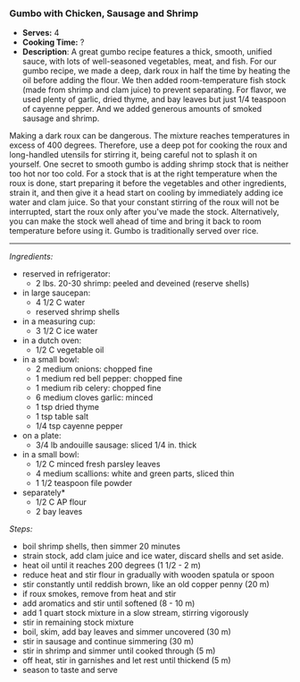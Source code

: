 ### Gumbo with Chicken, Sausage and Shrimp
* **Serves:** 4
* **Cooking Time:** ?
* **Description**: 
 A great gumbo recipe features a thick, smooth, unified sauce, with lots of well-seasoned vegetables, meat, and fish. For our gumbo recipe, we made a deep, dark roux in half the time by heating the oil before adding the flour. We then added room-temperature fish stock (made from shrimp and clam juice) to prevent separating. For flavor, we used plenty of garlic, dried thyme, and bay leaves but just 1/4 teaspoon of cayenne pepper. And we added generous amounts of smoked sausage and shrimp.
 
 Making a dark roux can be dangerous. The mixture reaches temperatures in excess of 400 degrees. Therefore, use a deep pot for cooking the roux and long-handled utensils for stirring it, being careful not to splash it on yourself. One secret to smooth gumbo is adding shrimp stock that is neither too hot nor too cold. For a stock that is at the right temperature when the roux is done, start preparing it before the vegetables and other ingredients, strain it, and then give it a head start on cooling by immediately adding ice water and clam juice. So that your constant stirring of the roux will not be interrupted, start the roux only after you've made the stock. Alternatively, you can make the stock well ahead of time and bring it back to room temperature before using it. Gumbo is traditionally served over rice.


-----
*Ingredients:*
* reserved in refrigerator:
  * 2 lbs. 20-30 shrimp: peeled and deveined (reserve shells)
* in large saucepan:
  * 4 1/2 C water
  * reserved shrimp shells
* in a measuring cup:
  * 3 1/2 C ice water
* in a dutch oven:
  * 1/2 C vegetable oil
* in a small bowl:
  * 2 medium onions: chopped fine
  * 1 medium red bell pepper: chopped fine
  * 1 medium rib celery: chopped fine
  * 6 medium cloves garlic: minced
  * 1 tsp dried thyme
  * 1 tsp table salt
  * 1/4 tsp cayenne pepper
* on a plate:
  * 3/4 lb andouille sausage: sliced 1/4 in. thick
* in a small bowl:
  * 1/2 C minced fresh parsley leaves
  * 4 medium scallions: white and green parts, sliced thin
  * 1 1/2 teaspoon file powder
* separately*
  * 1/2 C AP flour
  * 2 bay leaves
    
*Steps:*
* boil shrimp shells, then simmer 20 minutes
* strain stock, add clam juice and ice water, discard shells and set aside.
* heat oil until it reaches 200 degrees (1 1/2 - 2 m)
* reduce heat and stir flour in gradually with wooden spatula or spoon
* stir constantly until reddish brown, like an old copper penny (20 m)
* if roux smokes, remove from heat and stir
* add aromatics and stir until softened (8 - 10 m)
* add 1 quart stock mixture in a slow stream, stirring vigorously
* stir in remaining stock mixture
* boil, skim, add bay leaves and simmer uncovered (30 m)
* stir in sausage and continue simmering (30 m)
* stir in shrimp and simmer until cooked through (5 m)
* off heat, stir in garnishes and let rest until thickend (5 m)
* season to taste and serve

